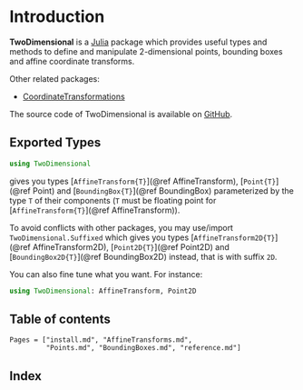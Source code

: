 # Introduction

**TwoDimensional** is a [Julia](https://julialang.org/) package which provides useful types
and methods to define and manipulate 2-dimensional points, bounding boxes and
affine coordinate transforms.

Other related packages:
- [CoordinateTransformations](https://github.com/FugroRoames/CoordinateTransformations.jl)


The source code of TwoDimensional is available on
[GitHub](https://github.com/emmt/TwoDimensional.jl).


## Exported Types

```julia
using TwoDimensional
```

gives you types [`AffineTransform{T}`](@ref AffineTransform), [`Point{T}`](@ref
Point) and [`BoundingBox{T}`](@ref BoundingBox) parameterized by the type `T`
of their components (`T` must be floating point for [`AffineTransform{T}`](@ref
AffineTransform)).

To avoid conflicts with other packages, you may use/import
`TwoDimensional.Suffixed` which gives you types [`AffineTransform2D{T}`](@ref
AffineTransform2D), [`Point2D{T}`](@ref Point2D) and [`BoundingBox2D{T}`](@ref
BoundingBox2D) instead, that is with suffix `2D`.

You can also fine tune what you want.  For instance:

```julia
using TwoDimensional: AffineTransform, Point2D
```


## Table of contents

```@contents
Pages = ["install.md", "AffineTransforms.md",
         "Points.md", "BoundingBoxes.md", "reference.md"]
```

## Index

```@index
```
